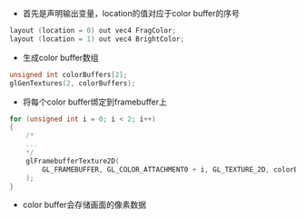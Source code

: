 * 首先是声明输出变量，location的值对应于color buffer的序号
```c++
layout (location = 0) out vec4 FragColor;
layout (location = 1) out vec4 BrightColor; 
```
* 生成color buffer数组
```c++
unsigned int colorBuffers[2];
glGenTextures(2, colorBuffers);
```
* 将每个color buffer绑定到framebuffer上
```c++
for (unsigned int i = 0; i < 2; i++)
{
    /*
    ...
    */
    glFramebufferTexture2D(
        GL_FRAMEBUFFER, GL_COLOR_ATTACHMENT0 + i, GL_TEXTURE_2D, colorBuffers[i], 0
    );
} 
```
* color buffer会存储画面的像素数据
